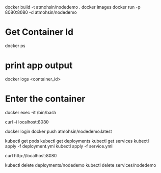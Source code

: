docker build -t atmohsin/nodedemo .
docker images
docker run -p 8080:8080 -d atmohsin/nodedemo

# Get Container Id
docker ps

# print app output
docker logs <container_id>

# Enter the container
docker exec -it <container id> /bin/bash

curl -i localhost:8080

docker login
docker push atmohsin/nodedemo:latest

kubectl get pods
kubectl get deployments
kubectl get services
kubectl apply -f deployment.yml
kubectl apply -f service.yml

curl http://localhost:8080

kubectl delete deployments/nodedemo
kubectl delete services/nodedemo